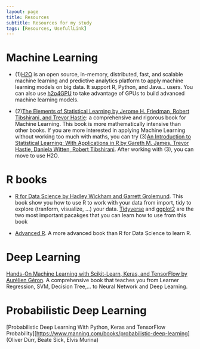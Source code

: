 ```yaml
---
layout: page
title: Resources
subtitle: Resources for my study 
tags: [Resources, UsefullLink]
---
```


# Machine Learning

- (1)[H2O](https://docs.h2o.ai/h2o/latest-stable/h2o-docs/welcome.html) is an open source, in-memory, distributed, fast, and scalable machine learning and predictive analytics platform to apply machine learning models on big data. It support R, Python, and Java... users. You can also use [h2o4GPU](https://www.h2o.ai/blog/h2o-ai-releases-h2o4gpu-the-fastest-collection-of-gpu-algorithms-on-the-market-to-expedite-machine-learning-in-python/) to take advantage of GPUs to build advanced machine learning models. 

- (2)[The Elements of Statistical Learning by Jerome H. Friedman, Robert Tibshirani, and Trevor Hastie](https://web.stanford.edu/~hastie/ElemStatLearn/): a comprehensive and rigorous book for Machine Learning. This book is more mathematically intensive than other books. If you are more interested in applying Machine Learning without working too much with maths, you can try (3)[An Introduction to Statistical Learning: With Applications in R by Gareth M. James, Trevor Hastie, Daniela Witten, Robert Tibshirani](https://book.huihoo.com/introduction-to-statistical-learning/code.html). After working with (3), you can move to use H2O. 

# R books

- [R for Data Science by Hadley Wickham and Garrett Grolemund](https://r4ds.had.co.nz/). This book show you how to use R to work with your data from import, tidy to explore (tranform, visualize, ...) your data. [Tidyverse](https://www.tidyverse.org/) and [ggplot2](https://ggplot2.tidyverse.org/) are the two most important pacakges that you can learn how to use from this book

- [Advanced R](https://adv-r.hadley.nz/). A more advanced book than R for Data Science to learn R.

# Deep Learning 

[Hands-On Machine Learning with Scikit-Learn, Keras, and TensorFlow by Aurélien Géron](https://www.oreilly.com/library/view/hands-on-machine-learning/9781492032632/). A comprehensive book that teaches you from Learner Regression, SVM, Decision Tree,... to Neural Network and Deep Learning. 

# Probabilistic Deep Learning

[Probabilistic Deep Learning With Python, Keras and TensorFlow Probability][https://www.manning.com/books/probabilistic-deep-learning] (Oliver Dürr, Beate Sick, Elvis Murina) 

